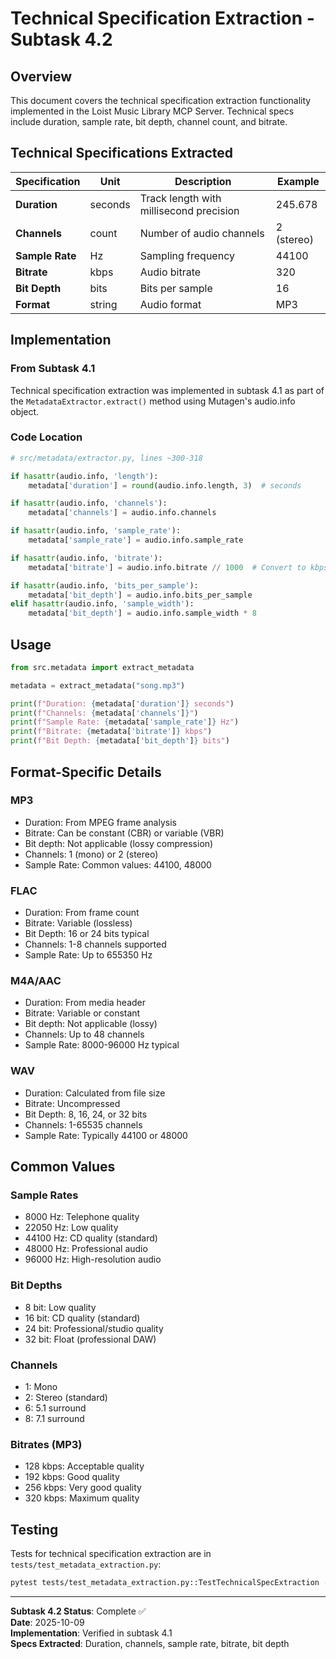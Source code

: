 # Technical Specification Extraction - Subtask 4.2

## Overview

This document covers the technical specification extraction functionality implemented in the Loist Music Library MCP Server. Technical specs include duration, sample rate, bit depth, channel count, and bitrate.

## Technical Specifications Extracted

| Specification | Unit | Description | Example |
|--------------|------|-------------|---------|
| **Duration** | seconds | Track length with millisecond precision | 245.678 |
| **Channels** | count | Number of audio channels | 2 (stereo) |
| **Sample Rate** | Hz | Sampling frequency | 44100 |
| **Bitrate** | kbps | Audio bitrate | 320 |
| **Bit Depth** | bits | Bits per sample | 16 |
| **Format** | string | Audio format | MP3 |

## Implementation

### From Subtask 4.1

Technical specification extraction was implemented in subtask 4.1 as part of the `MetadataExtractor.extract()` method using Mutagen's audio.info object.

### Code Location

```python
# src/metadata/extractor.py, lines ~300-318

if hasattr(audio.info, 'length'):
    metadata['duration'] = round(audio.info.length, 3)  # seconds

if hasattr(audio.info, 'channels'):
    metadata['channels'] = audio.info.channels

if hasattr(audio.info, 'sample_rate'):
    metadata['sample_rate'] = audio.info.sample_rate

if hasattr(audio.info, 'bitrate'):
    metadata['bitrate'] = audio.info.bitrate // 1000  # Convert to kbps

if hasattr(audio.info, 'bits_per_sample'):
    metadata['bit_depth'] = audio.info.bits_per_sample
elif hasattr(audio.info, 'sample_width'):
    metadata['bit_depth'] = audio.info.sample_width * 8
```

## Usage

```python
from src.metadata import extract_metadata

metadata = extract_metadata("song.mp3")

print(f"Duration: {metadata['duration']} seconds")
print(f"Channels: {metadata['channels']}")
print(f"Sample Rate: {metadata['sample_rate']} Hz")
print(f"Bitrate: {metadata['bitrate']} kbps")
print(f"Bit Depth: {metadata['bit_depth']} bits")
```

## Format-Specific Details

### MP3
- Duration: From MPEG frame analysis
- Bitrate: Can be constant (CBR) or variable (VBR)
- Bit depth: Not applicable (lossy compression)
- Channels: 1 (mono) or 2 (stereo)
- Sample Rate: Common values: 44100, 48000

### FLAC
- Duration: From frame count
- Bitrate: Variable (lossless)
- Bit Depth: 16 or 24 bits typical
- Channels: 1-8 channels supported
- Sample Rate: Up to 655350 Hz

### M4A/AAC
- Duration: From media header
- Bitrate: Variable or constant
- Bit depth: Not applicable (lossy)
- Channels: Up to 48 channels
- Sample Rate: 8000-96000 Hz typical

### WAV
- Duration: Calculated from file size
- Bitrate: Uncompressed
- Bit Depth: 8, 16, 24, or 32 bits
- Channels: 1-65535 channels
- Sample Rate: Typically 44100 or 48000

## Common Values

### Sample Rates
- 8000 Hz: Telephone quality
- 22050 Hz: Low quality
- 44100 Hz: CD quality (standard)
- 48000 Hz: Professional audio
- 96000 Hz: High-resolution audio

### Bit Depths
- 8 bit: Low quality
- 16 bit: CD quality (standard)
- 24 bit: Professional/studio quality
- 32 bit: Float (professional DAW)

### Channels
- 1: Mono
- 2: Stereo (standard)
- 6: 5.1 surround
- 8: 7.1 surround

### Bitrates (MP3)
- 128 kbps: Acceptable quality
- 192 kbps: Good quality
- 256 kbps: Very good quality
- 320 kbps: Maximum quality

## Testing

Tests for technical specification extraction are in `tests/test_metadata_extraction.py`:

```bash
pytest tests/test_metadata_extraction.py::TestTechnicalSpecExtraction -v
```

---

**Subtask 4.2 Status**: Complete ✅  
**Date**: 2025-10-09  
**Implementation**: Verified in subtask 4.1  
**Specs Extracted**: Duration, channels, sample rate, bitrate, bit depth

